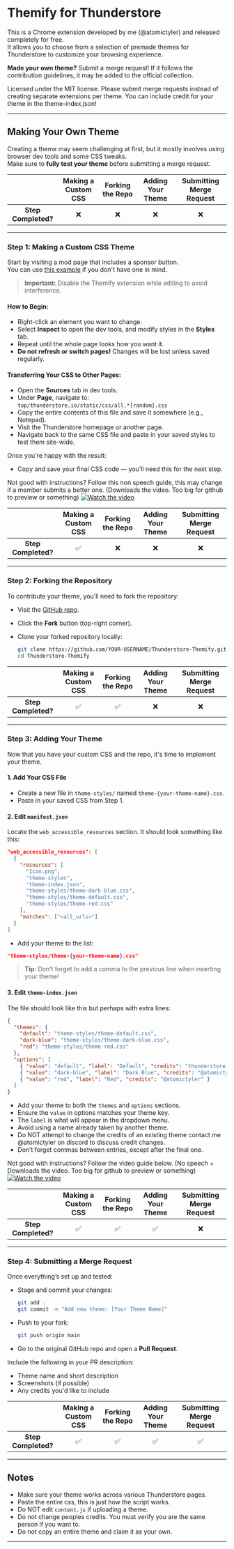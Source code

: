 # Themify for Thunderstore

This is a Chrome extension developed by me (@atomictyler) and released completely for free.  
It allows you to choose from a selection of premade themes for Thunderstore to customize your browsing experience.

**Made your own theme?** Submit a merge request! If it follows the contribution guidelines, it may be added to the official collection.

Licensed under the MIT license. Please submit merge requests instead of creating separate extensions per theme. You can include credit for your theme in the theme-index.json!

---

## Making Your Own Theme

Creating a theme may seem challenging at first, but it mostly involves using browser dev tools and some CSS tweaks.  
Make sure to **fully test your theme** before submitting a merge request.

|                            | Making a Custom CSS | Forking the Repo | Adding Your Theme | Submitting Merge Request |
|:--------------------------:|:-------------------:|:----------------:|:------------------:|:--------------------------:|
| **Step Completed?**        |          ❌         |        ❌         |         ❌         |             ❌             |

---

### Step 1: Making a Custom CSS Theme

Start by visiting a mod page that includes a sponsor button.  
You can use [this example](https://thunderstore.io/c/lethal-company/p/AtomicStudio/Colorable_CozyLights/) if you don't have one in mind.

> **Important:** Disable the Themify extension while editing to avoid interference.

#### How to Begin:
- Right-click an element you want to change.
- Select **Inspect** to open the dev tools, and modify styles in the **Styles** tab.
- Repeat until the whole page looks how you want it.
- **Do not refresh or switch pages!** Changes will be lost unless saved regularly.

#### Transferring Your CSS to Other Pages:
- Open the **Sources** tab in dev tools.
- Under **Page**, navigate to:  
  `top/thunderstore.io/static/css/all.*[random].css`
- Copy the entire contents of this file and save it somewhere (e.g., Notepad).
- Visit the Thunderstore homepage or another page.
- Navigate back to the same CSS file and paste in your saved styles to test them site-wide.

Once you're happy with the result:
- Copy and save your final CSS code — you’ll need this for the next step.

Not good with instructions? Follow this non speech guide, this may change if a member submits a better one. (Downloads the video. Too big for github to preview or something)
[![Watch the video](https://raw.githubusercontent.com/AtomicTyler1/Thunderstore-Themify/main/videos/thumbnail/Making-css.png)](https://raw.githubusercontent.com/AtomicTyler1/Thunderstore-Themify/main/videos/Making-a-theme-basics.mp4)

|                            | Making a Custom CSS | Forking the Repo | Adding Your Theme | Submitting Merge Request |
|:--------------------------:|:-------------------:|:----------------:|:------------------:|:--------------------------:|
| **Step Completed?**        |          ✅         |        ❌         |         ❌         |             ❌             |

---

### Step 2: Forking the Repository

To contribute your theme, you’ll need to fork the repository:

- Visit the [GitHub repo](https://github.com/AtomicTyler1/Thunderstore-Themify).
- Click the **Fork** button (top-right corner).
- Clone your forked repository locally:

  ```bash
  git clone https://github.com/YOUR-USERNAME/Thunderstore-Themify.git
  cd Thunderstore-Themify
  ```

|                            | Making a Custom CSS | Forking the Repo | Adding Your Theme | Submitting Merge Request |
|:--------------------------:|:-------------------:|:----------------:|:------------------:|:--------------------------:|
| **Step Completed?**        |          ✅         |        ✅         |         ❌         |             ❌             |

---

### Step 3: Adding Your Theme

Now that you have your custom CSS and the repo, it's time to implement your theme.

#### 1. Add Your CSS File
- Create a new file in `theme-styles/` named `theme-{your-theme-name}.css`.
- Paste in your saved CSS from Step 1.

#### 2. Edit `manifest.json`

Locate the `web_accessible_resources` section. It should look something like this:

```json
"web_accessible_resources": [
  {
    "resources": [
      "Icon.png",
      "theme-styles",
      "theme-index.json",
      "theme-styles/theme-dark-blue.css",
      "theme-styles/theme-default.css",
      "theme-styles/theme-red.css"
    ],
    "matches": ["<all_urls>"]
  }
]
```

- Add your theme to the list:
```json
"theme-styles/theme-{your-theme-name}.css"
```

> **Tip:** Don’t forget to add a comma to the previous line when inserting your theme!

#### 3. Edit `theme-index.json`

The file should look like this but perhaps with extra lines:

```json
{
  "themes": {
    "default": "theme-styles/theme-default.css",
    "dark-blue": "theme-styles/theme-dark-blue.css",
    "red": "theme-styles/theme-red.css"
  },
  "options": [
    { "value": "default", "label": "Default", "credits": "thunderstore.io" },
    { "value": "dark-blue", "label": "Dark Blue", "credits": "@atomictyler" },
    { "value": "red", "label": "Red", "credits": "@atomictyler" }
  ]
}
```

- Add your theme to both the `themes` and `options` sections.
- Ensure the `value` in options matches your theme key.
- The `label` is what will appear in the dropdown menu.
- Avoid using a name already taken by another theme.
- Do NOT attempt to change the credits of an existing theme contact me @atomictyler on discord to discuss credit changes.
- Don’t forget commas between entries, except after the final one.

Not good with instructions? Follow the video guide below. (No speech + Downloads the video. Too big for github to preview or something)
[![Watch the video](https://raw.githubusercontent.com/AtomicTyler1/Thunderstore-Themify/main/videos/thumbnail/Uploading-theme.png)](https://raw.githubusercontent.com/AtomicTyler1/Thunderstore-Themify/main/videos/Testing-and-adding-your-theme.mp4)

|                            | Making a Custom CSS | Forking the Repo | Adding Your Theme | Submitting Merge Request |
|:--------------------------:|:-------------------:|:----------------:|:------------------:|:--------------------------:|
| **Step Completed?**        |          ✅         |        ✅         |         ✅         |             ❌             |

---

### Step 4: Submitting a Merge Request

Once everything’s set up and tested:

- Stage and commit your changes:

  ```bash
  git add .
  git commit -m "Add new theme: [Your Theme Name]"
  ```

- Push to your fork:

  ```bash
  git push origin main
  ```

- Go to the original GitHub repo and open a **Pull Request**.

Include the following in your PR description:
- Theme name and short description
- Screenshots (if possible)
- Any credits you'd like to include

|                            | Making a Custom CSS | Forking the Repo | Adding Your Theme | Submitting Merge Request |
|:--------------------------:|:-------------------:|:----------------:|:------------------:|:--------------------------:|
| **Step Completed?**        |          ✅         |        ✅         |         ✅         |             ✅             |

---

## Notes

- Make sure your theme works across various Thunderstore pages.
- Paste the entire css, this is just how the script works.
- Do NOT edit `content.js` if uploading a theme.
- Do not change peoples credits. You must verify you are the same person if you want to.
- Do not copy an entire theme and claim it as your own.

---
